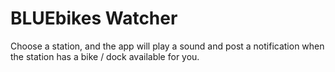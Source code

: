 # BLUEbikes Watcher

Choose a station, and the app will play a sound and post a notification when the station has a bike / dock available for you.
